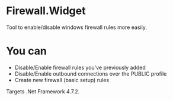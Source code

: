 # Firewall.Widget
Tool to enable/disable windows firewall rules more easily.

# You can
- Disable/Enable firewall rules you've previously added
- Disable/Enable outbound connections over the PUBLIC profile
- Create new firewall (basic setup) rules

Targets .Net Framework 4.7.2.
